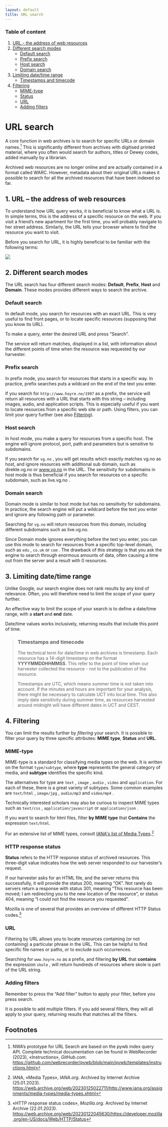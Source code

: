 ```yaml
---
layout: default
title: URL search
---
```



### Table of content
1. [URL - the address of web resources](#url--the-address-of-web-resources)
2. [Different search modes](#2-different-search-modes)
    - [Default search](#default-search)
    - [Prefix search](#prefix-search)
    - [Host search](#host-search)
    - [Domain search](#domain-search)
3. [Limiting date/time range](#3-limiting-datetime-range)
    - [Timestamps and timecode](#timestamps-and-timecode)
4. [Filtering](#4-filtering)
    - [MIME-type](#mime-type)
    - [Status](#http-response-status)
    - [URL](#url)
    - [Adding filters](#adding-filters)

# URL search
A core function in web archives is to search for specific URLs or domain names.[^1] This is significantly different from archives with digitised printed material, where you often would search for authors, titles or Dewey codes, added manually by a librarian.  
  
Archived web resources are no longer online and are actually contained in a format called WARC. However, metadata about their original URLs makes it possible to search for all the archived resources that have been indexed so far.


## 1. URL – the address of web resources
To understand how URL query works, it is beneficial to know what a URL is.  
In simple terms, this is the address of a specific resource on the web. If you visit a friend’s new apartment for the first time, you will probably navigate to her street address. Similarly, the URL tells your browser where to find the resource you want to visit.  
  
Before you search for URL, it is highly beneficial to be familiar with the following terms:  

![](/img/urlModel.png)


## 2. Different search modes
The URL search has four different search modes: **Default**, **Prefix**, **Host** and **Domain**. These modes provides different ways to search the archive.

### Default search
In default mode, you search for resources with an exact URL. This is very useful to find front pages, or to locate specific resources (supposing that you know its URL).  
  
To make a query, enter the desired URL and press “Search”.  
  
The service will return matches, displayed in a list, with information about the different points of time when the resource was requested by our harvester.

### Prefix search
In prefix mode, you search for resources that starts in a specific way. In practice, prefix searches puts a wildcard on the end of the text you enter.  
  
If you search for `http://www.hoyre.no/1997` as a prefix, the service will return all resources with a URL that starts with this string – including images, audio, and application scripts. This is especially useful if you want to locate resources from a specific web site or path. Using filters, you can limit your query further (see also [Filtering](#4-filtering)).

### Host search
In host mode, you make a query for resources from a specific host. The engine will ignore protocol, port, path and parameters but is sensitive to subdomains.  
  
If you search for `vg.no` , you will get results which exactly matches vg.no as host, and ignore resources with additional sub domain, such as direkte.vg.no or www.vg.no in the URL. The sensitivity for subdomains in host mode is thus beneficial if you search for resources on a specific subdomain, such as live.vg.no .

### Domain search
Domain mode is similar to host mode but has no sensitivity for subdomains. In practice, the search engine will put a wildcard before the text you enter and ignore any following path or parameter.  
  
Searching for `vg.no` will return resources from this domain, including different subdomains such as live.vg.no.  
  
Since Domain mode ignores everything before the text you enter, you can use this mode to search for resources from a specific top-level domain, such as `edu` , `co.uk` or `com` . The drawback of this strategy is that you ask the engine to search through enormous amounts of data, often causing a time out from the server and a result with 0 resources. 

## 3. Limiting date/time range
Unlike Google, our search engine does not rank results by any kind of relevance. Often, you will therefore need to limit the scope of your query further.  
  
An effective way to limit the scope of your search is to define a date/time range, with a **start** and **end** date.  
  
Date/time values works inclusively, returning results that include this point of time.

> ### Timestamps and timecode
> The technical term for date/time in web archives is timestamp. Each resource has a 14-digit timestamp on the format **YYYYMMDDHHMMSS**. This refer to the point of time when our harvester collected the resource - not to the publication of the resource.  
>  
> Timestamps are UTC, which means summer time is not taken into account. If the minutes and hours are important for your analysis, there might be necessary to calculate UCT into local time. This also imply date sensitivity during summer time, as resources harvested around midnight will have different dates in UCT and CEST.    

##	4. Filtering
You can limit the results further by *filtering* your search. It is possible to filter your query by three specific attributes: **MIME type**, **Status** and **URL**.  
  
### MIME-type
MIME-type is a standard for classifying media types on the web. It is written on the format `type/subtype`, where **type** represents the general category of media, and **subtype** identifies the specific kind.  
  
The alternatives for type are `text` , `image` , `audio` , `video` and `application`. For each of these, there is a great variety of subtypes. Some common examples are `text/html` , `image/jpg` , `audio/mp3` and `video/mp4` .    
  
Technically interested scholars may also be curious to inspect MIME types such as `text/css` , `application/javascript` or `application/json` .  
  
If you want to search for html files, filter **by MIME type** that **Contains** the expression `text/html`.  
  
For an extensive list of MIME types, consult [IANA's list of Media Types](https://www.iana.org/assignments/media-types/media-types.xhtml).[^2]  
  
### HTTP response status
**Status** refers to the HTTP response status of archived resources. This three-digit value indicates how the web server responded to our harvester’s request.  
  
If our harvester asks for an HTML file, and the server returns this successfully, it will provide the status 200, meaning “OK”. Not rarely do servers return a response with status 301, meaning “This resource has been moved; I am redirecting you to the new location of the resource”, or status 404, meaning “I could not find the resource you requested”.  
  
Mozilla is one of several that provides an overview of different HTTP Status codes.[^3]  
  
### URL
Filtering by URL allows you to locate resources containing (or not containing) a particular phrase in the URL. This can be helpful to find specific file names or paths, or to exclude such occurrences.  
  
Searching for `www.hoyre.no` as a prefix, and filtering **by URL** that **contains** the expression `skole` , will return hundreds of resources where skole is part of the URL string.  
  
### Adding filters
Remember to press the “Add filter” button to apply your filter, before you press search.  
  
It is possible to add multiple filters. If you add several filters, they will all apply to your query, returning results that matches all the filters. 


## Footnotes
[^1]: NWA’s prototype for URL Search are based on the pywb index query API. Complete technical documentation can be found in WebRecorder (2023), «Instructions», *GitHub.com*. https://github.com/webrecorder/pywb/blob/main/pywb/templates/instructions.html  
[^2]: IANA, «Media Types», *IANA.org*. Archived by Internet Archive (25.01.2023). https://web.archive.org/web/20230125022711/http://www.iana.org/assignments/media-types/media-types.xhtml  
[^3]: «HTTP response status codes», *Mozilla.org*. Archived by Internet Archive (22.01.2023). https://web.archive.org/web/20230122045630/https://developer.mozilla.org/en-US/docs/Web/HTTP/Status  
